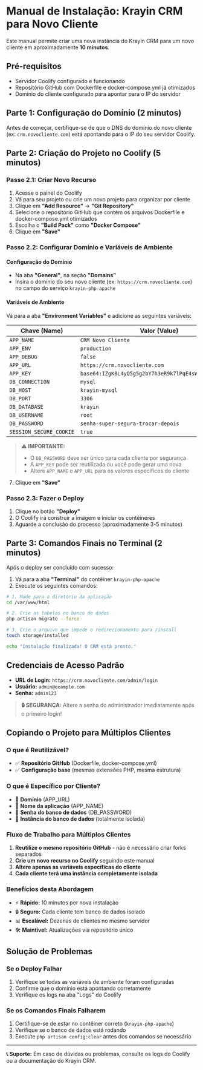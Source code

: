 # Manual de Instalação: Krayin CRM para Novo Cliente

Este manual permite criar uma nova instância do Krayin CRM para um novo cliente em aproximadamente **10 minutos**.

## Pré-requisitos

- Servidor Coolify configurado e funcionando
- Repositório GitHub com Dockerfile e docker-compose.yml já otimizados
- Domínio do cliente configurado para apontar para o IP do servidor

## Parte 1: Configuração do Domínio (2 minutos)

Antes de começar, certifique-se de que o DNS do domínio do novo cliente (ex: `crm.novocliente.com`) está apontando para o IP do seu servidor Coolify.

## Parte 2: Criação do Projeto no Coolify (5 minutos)

### Passo 2.1: Criar Novo Recurso

1. Acesse o painel do Coolify
2. Vá para seu projeto ou crie um novo projeto para organizar por cliente
3. Clique em **"Add Resource"** → **"Git Repository"**
4. Selecione o repositório GitHub que contém os arquivos Dockerfile e docker-compose.yml otimizados
5. Escolha o **"Build Pack"** como **"Docker Compose"**
6. Clique em **"Save"**

### Passo 2.2: Configurar Domínio e Variáveis de Ambiente

#### Configuração do Domínio

- Na aba **"General"**, na seção **"Domains"**
- Insira o domínio do seu novo cliente (ex: `https://crm.novocliente.com`) no campo do serviço `krayin-php-apache`

#### Variáveis de Ambiente

Vá para a aba **"Environment Variables"** e adicione as seguintes variáveis:

| Chave (Name)            | Valor (Value)                                         |
| ----------------------- | ----------------------------------------------------- |
| `APP_NAME`              | `CRM Novo Cliente`                                    |
| `APP_ENV`               | `production`                                          |
| `APP_DEBUG`             | `false`                                               |
| `APP_URL`               | `https://crm.novocliente.com`                         |
| `APP_KEY`               | `base64:IZgK8L4yQ5g5g2bY7h3eR9k7lPqE4sWvF1uT0xZ3aBc=` |
| `DB_CONNECTION`         | `mysql`                                               |
| `DB_HOST`               | `krayin-mysql`                                        |
| `DB_PORT`               | `3306`                                                |
| `DB_DATABASE`           | `krayin`                                              |
| `DB_USERNAME`           | `root`                                                |
| `DB_PASSWORD`           | `senha-super-segura-trocar-depois`                    |
| `SESSION_SECURE_COOKIE` | `true`                                                |

> **⚠️ IMPORTANTE:**
>
> - O `DB_PASSWORD` deve ser único para cada cliente por segurança
> - A `APP_KEY` pode ser reutilizada ou você pode gerar uma nova
> - Altere `APP_NAME` e `APP_URL` para os valores específicos do cliente

7. Clique em **"Save"**

### Passo 2.3: Fazer o Deploy

1. Clique no botão **"Deploy"**
2. O Coolify irá construir a imagem e iniciar os contêineres
3. Aguarde a conclusão do processo (aproximadamente 3-5 minutos)

## Parte 3: Comandos Finais no Terminal (2 minutos)

Após o deploy ser concluído com sucesso:

1. Vá para a aba **"Terminal"** do contêiner `krayin-php-apache`
2. Execute os seguintes comandos:

```bash
# 1. Mude para o diretório da aplicação
cd /var/www/html

# 2. Crie as tabelas no banco de dados
php artisan migrate --force

# 3. Crie o arquivo que impede o redirecionamento para /install
touch storage/installed

echo "Instalação finalizada! O CRM está pronto."
```

## Credenciais de Acesso Padrão

- **URL de Login:** `https://crm.novocliente.com/admin/login`
- **Usuário:** `admin@example.com`
- **Senha:** `admin123`

> **🔒 SEGURANÇA:** Altere a senha do administrador imediatamente após o primeiro login!

## Copiando o Projeto para Múltiplos Clientes

### O que é Reutilizável?

- ✅ **Repositório GitHub** (Dockerfile, docker-compose.yml)
- ✅ **Configuração base** (mesmas extensões PHP, mesma estrutura)

### O que é Específico por Cliente?

- 🔄 **Domínio** (APP_URL)
- 🔄 **Nome da aplicação** (APP_NAME)
- 🔄 **Senha do banco de dados** (DB_PASSWORD)
- 🔄 **Instância do banco de dados** (totalmente isolada)

### Fluxo de Trabalho para Múltiplos Clientes

1. **Reutilize o mesmo repositório GitHub** - não é necessário criar forks separados
2. **Crie um novo recurso no Coolify** seguindo este manual
3. **Altere apenas as variáveis específicas do cliente**
4. **Cada cliente terá uma instância completamente isolada**

### Benefícios desta Abordagem

- ⚡ **Rápido:** 10 minutos por nova instalação
- 🔒 **Seguro:** Cada cliente tem banco de dados isolado
- 📊 **Escalável:** Dezenas de clientes no mesmo servidor
- 🛠️ **Maintível:** Atualizações via repositório único

## Solução de Problemas

### Se o Deploy Falhar

1. Verifique se todas as variáveis de ambiente foram configuradas
2. Confirme que o domínio está apontando corretamente
3. Verifique os logs na aba "Logs" do Coolify

### Se os Comandos Finais Falharem

1. Certifique-se de estar no contêiner correto (`krayin-php-apache`)
2. Verifique se o banco de dados está rodando
3. Execute `php artisan config:clear` antes dos comandos se necessário

---

**📞 Suporte:** Em caso de dúvidas ou problemas, consulte os logs do Coolify ou a documentação do Krayin CRM.
